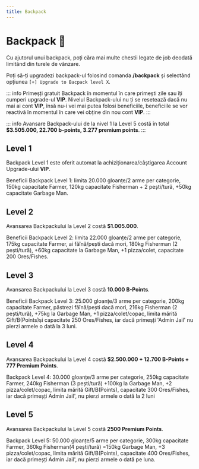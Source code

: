 ```yaml
---
title: Backpack
---
```


# Backpack 🎒
Cu ajutorul unui backpack, poți căra mai multe chestii legate de job deodată limitând din turele de vânzare.

Poți să-ți upgradezi backpack-ul folosind comanda **/backpack** și selectând opțiunea `[+] Upgrade to Bacpack level X`.

::: info
Primeșți gratuit Backpack în momentul în care primești zile sau îți cumperi upgrade-ul **VIP**.
Nivelul Backpack-ului nu ți se resetează dacă nu mai ai cont **VIP**, însă nu-i vei mai putea folosi beneficiile, beneficiile se vor reactivă în momentul în care vei obține din nou cont **VIP**.
:::

::: info
Avansare Backpack-ului de la nivel 1 la Level 5 costă în total **$3.505.000, 22.700 b-points, 3.277 premium points**.
:::

## Level 1
Backpack Level 1 este oferit automat la achiziționarea/câștigarea Account Upgrade-ului **VIP**.

Beneficii Backpack Level 1: limita 20.000 gloanțe/2 arme per categorie, 150kg capacitate Farmer, 120kg capacitate Fisherman + 2 pești/tură, +50kg capacitate Garbage Man.

## Level 2
Avansarea Backpackului la Level 2 costă **$1.005.000**.

Beneficii Backpack Level 2: limita 22.000 gloanțe/2 arme per categorie, 175kg capacitate Farmer, ai făînă/pești dacă  mori, 180kg Fisherman (2 pești/tură), +60kg capacitate la Garbage Man, +1 pizza/colet, capacitate 200 Ores/Fishes.

## Level 3
Avansarea Backpackului la Level 3 costă **10.000 B-Points**.

Beneficii Backpack Level 3: 25.000 gloanțe/3 arme per categorie, 200kg capacitate Farmer, păstrezi făînă/pești dacă mori, 216kg Fisherman (2 pești/tură), +75kg la Garbage Man, +1 pizza/colet/copac, limita mărită Gift/B(Points)și capacitate 250 Ores/Fishes, iar
dacă primeșți 'Admin Jail' nu pierzi armele o dată la 3 luni.

## Level 4
Avansarea Backpackului la Level 4 costă **$2.500.000 + 12.700 B-Points + 777 Premium Points**.

Backpack Level 4: 30.000 gloanțe/3 arme per categorie, 250kg capacitate Farmer, 240kg Fisherman (3 pești/tură) +100kg la Garbage Man, +2 pizza/colet/copac, limita mărită Gift/B(Points), capacitate 300 Ores/Fishes, iar dacă primeșți Admin Jail', nu pierzi armele o dată la 2 luni

## Level 5
Avansarea Backpackului la Level 5 costă **2500 Premium Points**.

Backpack Level 5: 50.000 gloanțe/5 arme per categorie, 300kg capacitate Farmer, 360kg Fisherman(4 pești/tură) =150kg Garbage Man, +3 pizza/colet/copac, limita mărită Gift/B(Points), capacitate 400 Ores/Fishes, iar 
dacă primeșți Admin Jail', nu pierzi armele o dată pe luna.
